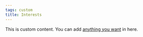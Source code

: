```yaml
---
tags: custom
title: Interests
---
```


This is custom content. You can add [anything you want](https://www.youtube.com/watch?v=dQw4w9WgXcQ) in here.